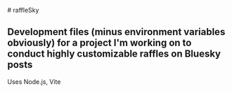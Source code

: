#   r a f f l e S k y 
 
##  Development files (minus environment variables obviously) for a project I'm working on to conduct highly customizable raffles on Bluesky posts

Uses Node.js, Vite
